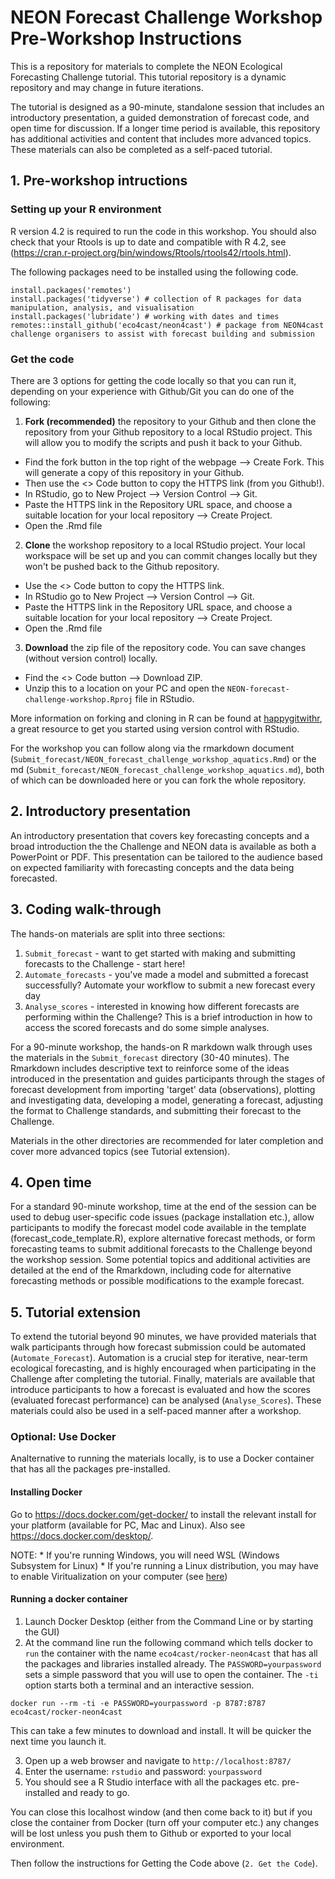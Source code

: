 # NEON Forecast Challenge Workshop Pre-Workshop Instructions

This is a repository for materials to complete the NEON Ecological Forecasting Challenge tutorial. This tutorial repository is a dynamic repository and may change in future iterations.

The tutorial is designed as a 90-minute, standalone session that includes an introductory presentation, a guided demonstration of forecast code, and open time for discussion. If a longer time period is available, this repository has additional activities and content that includes more advanced topics. These materials can also be completed as a self-paced tutorial.

## 1. Pre-workshop intructions

### Setting up your R environment

R version 4.2 is required to run the code in this workshop. You should also check that your Rtools is up to date and compatible with R 4.2, see (<https://cran.r-project.org/bin/windows/Rtools/rtools42/rtools.html>).

The following packages need to be installed using the following code.

```{r}
install.packages('remotes')
install.packages('tidyverse') # collection of R packages for data manipulation, analysis, and visualisation
install.packages('lubridate') # working with dates and times
remotes::install_github('eco4cast/neon4cast') # package from NEON4cast challenge organisers to assist with forecast building and submission
```

### Get the code

There are 3 options for getting the code locally so that you can run it, depending on your experience with Github/Git you can do one of the following:

1.  **Fork (recommended)** the repository to your Github and then clone the repository from your Github repository to a local RStudio project. This will allow you to modify the scripts and push it back to your Github.

-   Find the fork button in the top right of the webpage --\> Create Fork. This will generate a copy of this repository in your Github.
-   Then use the \<\> Code button to copy the HTTPS link (from you Github!).
-   In RStudio, go to New Project --\> Version Control --\> Git.
-   Paste the HTTPS link in the Repository URL space, and choose a suitable location for your local repository --\> Create Project.
-   Open the .Rmd file

2.  **Clone** the workshop repository to a local RStudio project. Your local workspace will be set up and you can commit changes locally but they won't be pushed back to the Github repository.

-   Use the \<\> Code button to copy the HTTPS link.
-   In RStudio go to New Project --\> Version Control --\> Git.
-   Paste the HTTPS link in the Repository URL space, and choose a suitable location for your local repository --\> Create Project.
-   Open the .Rmd file

3.  **Download** the zip file of the repository code. You can save changes (without version control) locally.

-   Find the \<\> Code button --\> Download ZIP.
-   Unzip this to a location on your PC and open the `NEON-forecast-challenge-workshop.Rproj` file in RStudio.

More information on forking and cloning in R can be found at [happygitwithr](https://happygitwithr.com/fork-and-clone.html), a great resource to get you started using version control with RStudio.

For the workshop you can follow along via the rmarkdown document (`Submit_forecast/NEON_forecast_challenge_workshop_aquatics.Rmd`) or the md (`Submit_forecast/NEON_forecast_challenge_workshop_aquatics.md`), both of which can be downloaded here or you can fork the whole repository.

## 2. Introductory presentation

An introductory presentation that covers key forecasting concepts and a broad introduction the the Challenge and NEON data is available as both a PowerPoint or PDF. This presentation can be tailored to the audience based on expected familiarity with forecasting concepts and the data being forecasted.

## 3. Coding walk-through

The hands-on materials are split into three sections:

1.  `Submit_forecast` - want to get started with making and submitting forecasts to the Challenge - start here!
2.  `Automate_forecasts` - you've made a model and submitted a forecast successfully? Automate your workflow to submit a new forecast every day
3.  `Analyse_scores` - interested in knowing how different forecasts are performing within the Challenge? This is a brief introduction in how to access the scored forecasts and do some simple analyses.

For a 90-minute workshop, the hands-on R markdown walk through uses the materials in the `Submit_forecast` directory (30-40 minutes). The Rmarkdown includes descriptive text to reinforce some of the ideas introduced in the presentation and guides participants through the stages of forecast development from importing 'target' data (observations), plotting and investigating data, developing a model, generating a forecast, adjusting the format to Challenge standards, and submitting their forecast to the Challenge. 

Materials in the other directories are recommended for later completion and cover more advanced topics (see Tutorial extension). 

## 4. Open time

For a standard 90-minute workshop, time at the end of the session can be used to debug user-specific code issues (package installation etc.), allow participants to modify the forecast model code available in the template (forecast_code_template.R), explore alternative forecast methods, or form forecasting teams to submit additional forecasts to the Challenge beyond the workshop session. Some potential topics and additional activities are detailed at the end of the Rmarkdown, including code for alternative forecasting methods or possible modifications to the example forecast. 

## 5. Tutorial extension

To extend the tutorial beyond 90 minutes, we have provided materials that walk participants through how forecast submission could be automated (`Automate_Forecast`). Automation is a crucial step for iterative, near-term ecological forecasting, and is highly encouraged when participating in the Challenge after completing the tutorial. Finally, materials are available that introduce participants to how a forecast is evaluated and how the scores (evaluated forecast performance) can be analysed (`Analyse_Scores`). These materials could also be used in a self-paced manner after a workshop.

### Optional: Use Docker

Analternative to running the materials locally, is to use a Docker container that has all the packages pre-installed.

#### Installing Docker

Go to <https://docs.docker.com/get-docker/> to install the relevant install for your platform (available for PC, Mac and Linux). Also see <https://docs.docker.com/desktop/>.

NOTE: \* If you're running Windows, you will need WSL (Windows Subsystem for Linux) \* If you're running a Linux distribution, you may have to enable Viritualization on your computer (see [here](https://stackoverflow.com/questions/76646465/unable-to-launch-docker-desktop-on-ubuntu/76655270#76655270))

#### Running a docker container

1.  Launch Docker Desktop (either from the Command Line or by starting the GUI)
2.  At the command line run the following command which tells docker to `run` the container with the name `eco4cast/rocker-neon4cast` that has all the packages and libraries installed already. The `PASSWORD=yourpassword` sets a simple password that you will use to open the container. The `-ti` option starts both a terminal and an interactive session.

```         
docker run --rm -ti -e PASSWORD=yourpassword -p 8787:8787 eco4cast/rocker-neon4cast
```

This can take a few minutes to download and install. It will be quicker the next time you launch it.

3.  Open up a web browser and navigate to `http://localhost:8787/`
4.  Enter the username: `rstudio` and password: `yourpassword`
5.  You should see a R Studio interface with all the packages etc. pre-installed and ready to go.

You can close this localhost window (and then come back to it) but if you close the container from Docker (turn off your computer etc.) any changes will be lost unless you push them to Github or exported to your local environment.

Then follow the instructions for Getting the Code above (`2. Get the Code`).